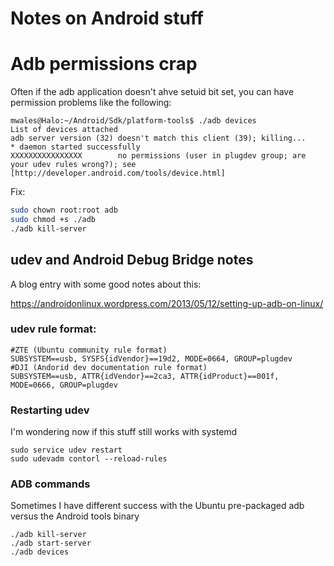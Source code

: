 # Notes on Android stuff

# Adb permissions crap

Often if the adb application doesn't ahve setuid bit set, you can have permission problems like the following:

```
mwales@Halo:~/Android/Sdk/platform-tools$ ./adb devices
List of devices attached
adb server version (32) doesn't match this client (39); killing...
* daemon started successfully
XXXXXXXXXXXXXXXX        no permissions (user in plugdev group; are your udev rules wrong?); see [http://developer.android.com/tools/device.html]

```

Fix:

```bash
sudo chown root:root adb
sudo chmod +s ./adb
./adb kill-server
```

## udev and Android Debug Bridge notes

A blog entry with some good notes about this:

https://androidonlinux.wordpress.com/2013/05/12/setting-up-adb-on-linux/

### udev rule format:

```
#ZTE (Ubuntu community rule format)
SUBSYSTEM==usb, SYSFS{idVendor}==19d2, MODE=0664, GROUP=plugdev
#DJI (Andorid dev documentation rule format)
SUBSYSTEM==usb, ATTR{idVendor}==2ca3, ATTR{idProduct}==001f, MODE=0666, GROUP=plugdev
```

### Restarting udev

I'm wondering now if this stuff still works with systemd

```
sudo service udev restart
sudo udevadm contorl --reload-rules
```

### ADB commands

Sometimes I have different success with the Ubuntu pre-packaged adb versus the Android tools binary

```
./adb kill-server
./adb start-server
./adb devices
```